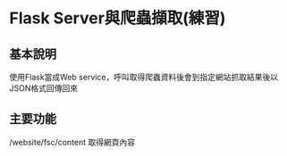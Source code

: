 
# Flask Server與爬蟲擷取(練習)

## 基本說明
使用Flask當成Web service，呼叫取得爬蟲資料後會到指定網站抓取結果後以JSON格式回傳回來

## 主要功能
/website/fsc/content 取得網頁內容
